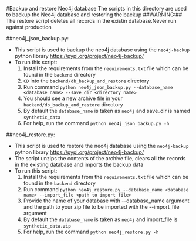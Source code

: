 #Backup and restore Neo4j database
The scripts in this directory are used to backup the Neo4j database and restoring the backup
##WARNING:## The restore script deletes all records in the existin database.Never run against production

##neo4j_json_backup.py:
- This script is used to backup the neo4j database using the `neo4j-backup` python library https://pypi.org/project/neo4j-backup/
- To run this script:
    1. Install the requirements from the `requirements.txt` file which can be found in the `backend` directory 
    2. `CD` into the `backend/db_backup_and_restore` directory
    3. Run command `python neo4j_json_backup.py --database_name <database name> --save_dir <directory name>`
    4. You should see a new archive file in your `backend/db_backup_and_restore` directory
    5. By default the `database_name` is taken as `neo4j` and save_dir is named `synthetic_data`
    6. For help, run the command `python neo4j_json_backup.py -h`

##neo4j_restore.py:
- This script is used to restore the neo4j database using the `neo4j-backup` python library https://pypi.org/project/neo4j-backup/
- The script unzips the contents of the archive file, clears all the records in the existing database and imports the backup data 
- To run this script:
    1. Install the requirements from the `requirements.txt` file which can be found in the `backend` directory
    2. Run command `python neo4j_restore.py --database_name <database name> --import_file <path to import file>`
    3. Provide the name of your database with --database_name argument and the path to your zip file to be imported with the --import_file argument
    4. By default the `database_name` is taken as `neo4j` and import_file is `synthetic_data.zip`
    5. For help, run the command `python neo4j_restore.py -h`
